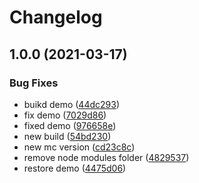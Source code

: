 # Changelog

## 1.0.0 (2021-03-17)


### Bug Fixes

* buikd demo ([44dc293](https://www.github.com/kissmybutton/motorcortex-video/commit/44dc29392d984e7a3a400d28dde691ac28ca35a5))
* fix demo ([7029d86](https://www.github.com/kissmybutton/motorcortex-video/commit/7029d8616a256a9edc3ae8dfa5fd04b892f3bb44))
* fixed demo ([976658e](https://www.github.com/kissmybutton/motorcortex-video/commit/976658e2f2a6fdfedc11b18452067eb93f1a3f86))
* new build ([54bd230](https://www.github.com/kissmybutton/motorcortex-video/commit/54bd23039d89bc233eb79a0481fd6e53c633f417))
* new mc version ([cd23c8c](https://www.github.com/kissmybutton/motorcortex-video/commit/cd23c8c32a6f4fb5c016a4ffbea258531162c407))
* remove node modules folder ([4829537](https://www.github.com/kissmybutton/motorcortex-video/commit/48295376c60ca6e682600ee394fffdaa03c96eb6))
* restore demo ([4475d06](https://www.github.com/kissmybutton/motorcortex-video/commit/4475d06e7c8549d9e522b2a779154558c0e57eba))
